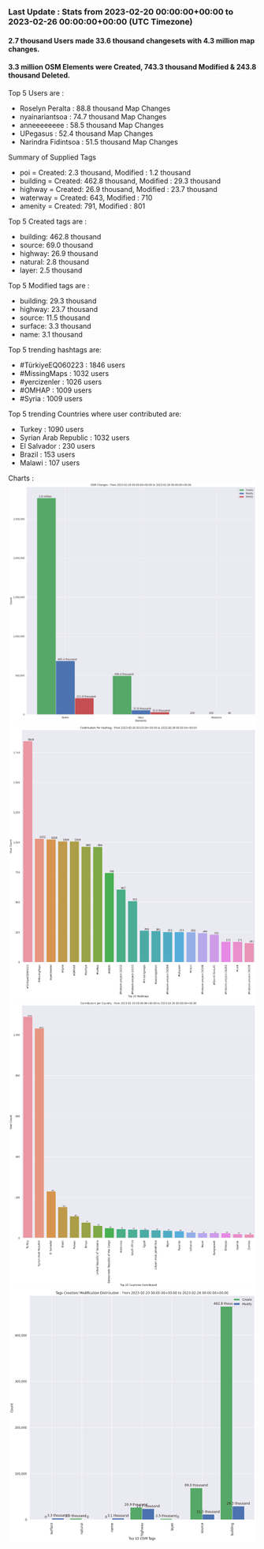 ### Last Update : Stats from 2023-02-20 00:00:00+00:00 to 2023-02-26 00:00:00+00:00 (UTC Timezone)

#### 2.7 thousand Users made 33.6 thousand changesets with 4.3 million map changes.
#### 3.3 million OSM Elements were Created, 743.3 thousand Modified & 243.8 thousand Deleted.

Top 5 Users are : 
- Roselyn Peralta : 88.8 thousand Map Changes
- nyainariantsoa : 74.7 thousand Map Changes
- anneeeeeeee : 58.5 thousand Map Changes
- UPegasus : 52.4 thousand Map Changes
- Narindra Fidintsoa : 51.5 thousand Map Changes

Summary of Supplied Tags
- poi = Created: 2.3 thousand, Modified : 1.2 thousand
- building = Created: 462.8 thousand, Modified : 29.3 thousand
- highway = Created: 26.9 thousand, Modified : 23.7 thousand
- waterway = Created: 643, Modified : 710
- amenity = Created: 791, Modified : 801


Top 5 Created tags are :
- building: 462.8 thousand
- source: 69.0 thousand
- highway: 26.9 thousand
- natural: 2.8 thousand
- layer: 2.5 thousand


Top 5 Modified tags are :
- building: 29.3 thousand
- highway: 23.7 thousand
- source: 11.5 thousand
- surface: 3.3 thousand
- name: 3.1 thousand


Top 5 trending hashtags are:
- #TürkiyeEQ060223 : 1846 users
- #MissingMaps : 1032 users
- #yercizenler : 1026 users
- #OMHAP : 1009 users
- #Syria : 1009 users


Top 5 trending Countries where user contributed are:
- Turkey : 1090 users
- Syrian Arab Republic : 1032 users
- El Salvador : 230 users
- Brazil : 153 users
- Malawi : 107 users


 Charts : 
![Alt text](./charts/osm_changes.png) 
![Alt text](./charts/users_per_hashtag.png) 
![Alt text](./charts/users_per_country.png) 
![Alt text](./charts/tags.png) 
